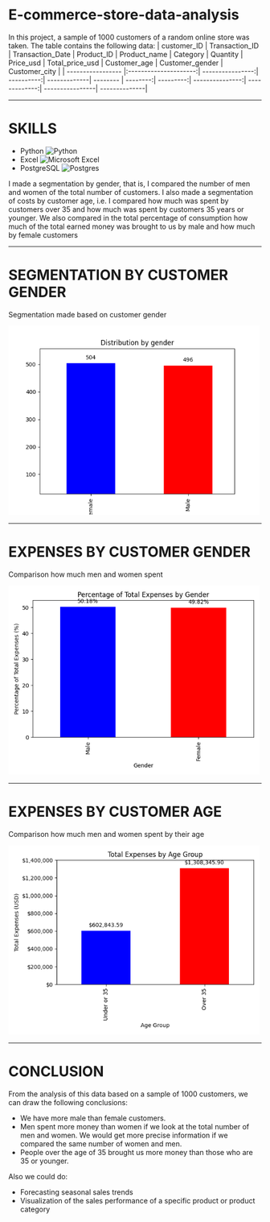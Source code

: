 # E-commerce-store-data-analysis
In this project, a sample of 1000 customers of a random online store was taken. The table contains the following data:
| customer_ID       | Transaction_ID        |  Transaction_Date | Product_ID | Product_name | Category | Quantity | Price_usd | Total_price_usd | Customer_age | Customer_gender | Customer_city |
| ----------------- |:---------------------:| ----------------:| ----------:| -------------| -------- | --------:| ---------:| ---------------:| -------------:| ----------------| --------------|

---

# SKILLS

* Python     ![Python](https://img.shields.io/badge/python-3670A0?style=for-the-badge&logo=python&logoColor=ffdd54)
* Excel      ![Microsoft Excel](https://img.shields.io/badge/Microsoft_Excel-217346?style=for-the-badge&logo=microsoft-excel&logoColor=white)
* PostgreSQL ![Postgres](https://img.shields.io/badge/postgres-%23316192.svg?style=for-the-badge&logo=postgresql&logoColor=white)
  


I made a segmentation by gender, that is, I compared the number of men and women of the total number of customers. I also made a segmentation of costs by customer age, i.e. I compared how much was spent by customers over 35 and how much was spent by customers 35 years or younger. We also compared in the total percentage of consumption how much of the total earned money was brought to us by male and how much by female customers

---

# SEGMENTATION BY CUSTOMER GENDER

Segmentation made based on customer gender

<img src='images/Number of men and women.png' width='500'>

---

# EXPENSES BY CUSTOMER GENDER

Comparison how much men and women spent 

<img src='images/Expenses percentage.png' width='500'>

---

# EXPENSES BY CUSTOMER AGE

Comparison how much men and women spent by their age

<img src='images/Comparison of expenses by the age of the customers.png' width='500'>

---

# CONCLUSION

From the analysis of this data based on a sample of 1000 customers, we can draw the following conclusions: 
* We have more male than female customers.
* Men spent more money than women if we look at the total number of men and women. We would get more precise information if we compared the same number of women and men.
* People over the age of 35 brought us more money than those who are 35 or younger.

Also we could do:
* Forecasting seasonal sales trends
* Visualization of the sales performance of a specific product or product category





